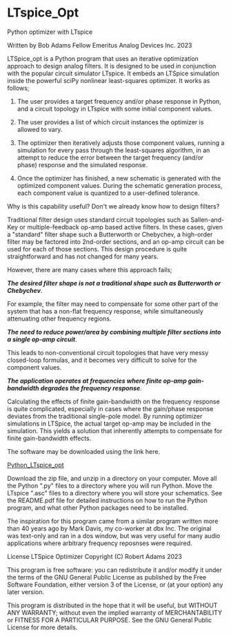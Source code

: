 # LTspice_Opt
Python optimizer with LTspice


Written by Bob Adams
Fellow Emeritus
Analog Devices Inc.
2023


LTSpice_opt is a Python program that uses an iterative optimization approach to design analog filters. 
It is designed to be used in conjunction with the popular circuit simulator LTspice. It embeds an LTSpice simulation inside the powerful sciPy nonlinear least-squares optimizer.
It works as follows;

1) The user provides a target frequency and/or phase response in Python, and a circuit topology in LTspice with some initial component values.
  
2) The user provides a list of which circuit instances the optimizer is allowed to vary.
  
3) The optimizer then iteratively adjusts those component values, running a simulation for every pass through the least-squares algorithm, in an attempt to reduce the error between the target frequency (and/or phase) response and the simulated response.
  
4) Once the optimizer has finished, a new schematic is generated with the optimized component values. During the schematic generation process, each component value is quantized to a user-defined tolerance.

Why is this capability useful? Don't we already know how to design filters?

Traditional filter design uses standard circuit topologies such as Sallen-and-Key or multiple-feedback op-amp based active filters. In these cases, given a "standard" filter shape such a Butterworth or Chebychev, a high-order filter may be factored into 2nd-order sections, and an op-amp circuit can be used for each of those sections. This design procedure is quite straightforward and has not changed for many years.


However, there are many cases where this approach fails;

***The desired filter shape is not a traditional shape such as Butterworth or Chebychev***.

 For example, the filter may need to compensate for some other part of the system that has a non-flat frequency response, while simultaneously attenuating other frequency regions.

 ***The need to reduce power/area by combining multiple filter sections into a single op-amp circuit***.
 
This leads to non-conventional circuit topologies that have very messy closed-loop formulas, and it becomes very difficult to solve for the component values. 

 ***The application operates at frequencies where finite op-amp gain-bandwidth degrades the frequency response***.
 
Calculating the effects of finite gain-bandwidth on the frequency response is quite complicated, especially in cases where the gain/phase response deviates from the traditional single-pole model. By running optimizer simulations in LTSpice, the actual target op-amp may be included in the simulation. This yields a solution that inherently attempts to compensate for finite gain-bandwidth effects.

The software may be downloaded using the link here.

[Python_LTspice_opt](https://github.com/radams2000/Python_LTspice_opt/releases/)


Download the zip file, and unzip in a directory on your computer. Move all the Python ".py" files to a directory where you will run Python. Move the LTspice ".asc" files to a directory where you will store your schematics. See the README.pdf file for detailed instructions on how to run the Python program, and what other Python packages need to be installed.

The inspiration for this program came from a similar program written more than 40 years ago by Mark Davis, my co-worker at dbx Inc. The original was text-only and ran in a dos window, but was very useful for many audio applications where arbitrary frequency reposnses were required.




License
LTSpice Optimizer
Copyright (C) Robert Adams 2023

This program is free software: you can redistribute it and/or modify
it under the terms of the GNU General Public License as published by
the Free Software Foundation, either version 3 of the License, or
(at your option) any later version.

This program is distributed in the hope that it will be useful,
but WITHOUT ANY WARRANTY; without even the implied warranty of
MERCHANTABILITY or FITNESS FOR A PARTICULAR PURPOSE.  See the
GNU General Public License for more details.



